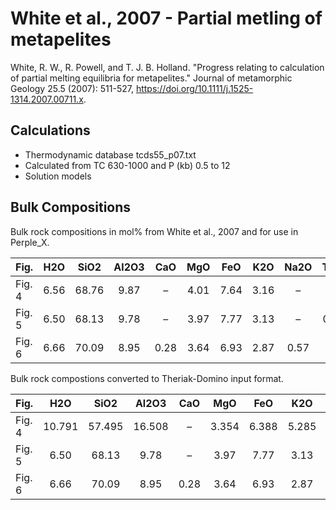 # White et al., 2007 - Partial metling of metapelites
White, R. W., R. Powell, and T. J. B. Holland. "Progress relating to calculation of partial melting equilibria for metapelites." Journal of metamorphic Geology 25.5 (2007): 511-527, https://doi.org/10.1111/j.1525-1314.2007.00711.x.

## Calculations

- Thermodynamic database tcds55_p07.txt
- Calculated from TC 630-1000 and P (kb) 0.5 to 12
- Solution models

## Bulk Compositions

Bulk rock compositions in mol% from White et al., 2007 and for use in Perple_X.

|Fig. | H2O | SiO2 | Al2O3 | CaO | MgO | FeO | K2O | Na2O | TiO2 | O |
|:----|:---:|:---:|:---:|:---:|:---:|:---:|:---:|:---:|:---:|:---:|
|Fig. 4 | 6.56 | 68.76 | 9.87 | – | 4.01 | 7.64 | 3.16| – | – | – |
|Fig. 5 | 6.50 | 68.13 | 9.78 | – | 3.97 | 7.77 | 3.13 | – | 0.62 |0.10|
|Fig. 6 | 6.66 | 70.09 | 8.95 |0.28 | 3.64 | 6.93 | 2.87 | 0.57 | – | – |

Bulk rock compostions converted to Theriak-Domino input format.

|Fig. | H2O | SiO2 | Al2O3 | CaO | MgO | FeO | K2O | Na2O | TiO2 | O |
|:----|:---:|:---:|:---:|:---:|:---:|:---:|:---:|:---:|:---:|:---:|
|Fig. 4 | 10.791 | 57.495 | 16.508 | – | 3.354 | 6.388 | 5.285| – | – | – |
|Fig. 5 | 6.50 | 68.13 | 9.78 | – | 3.97 | 7.77 | 3.13 | – | 0.62 |0.10|
|Fig. 6 | 6.66 | 70.09 | 8.95 |0.28 | 3.64 | 6.93 | 2.87 | 0.57 | – | – |